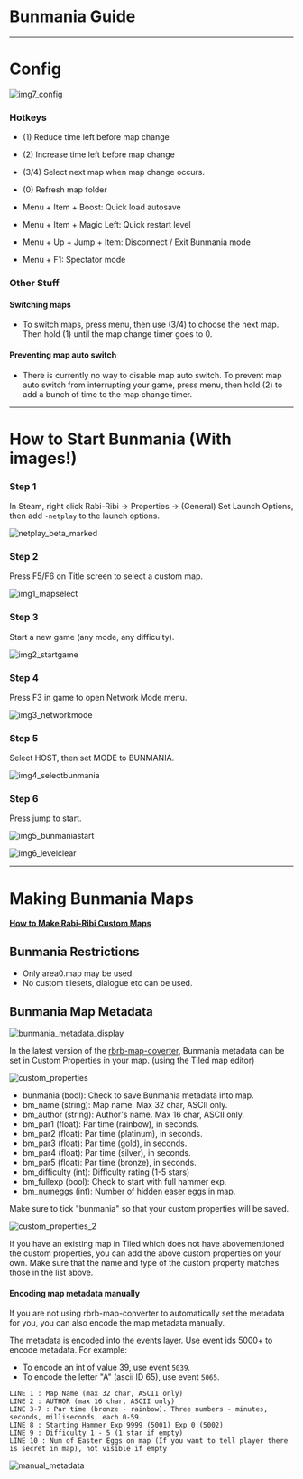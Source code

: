 # Bunmania Guide
-------------------------------

# Config
![img7_config](https://user-images.githubusercontent.com/27341392/53293796-cdd0e980-3815-11e9-9716-167938b57f6e.png)

### Hotkeys
- (1) Reduce time left before map change
- (2) Increase time left before map change
- (3/4) Select next map when map change occurs.
- (0) Refresh map folder

- Menu + Item + Boost: Quick load autosave
- Menu + Item + Magic Left: Quick restart level
- Menu + Up + Jump + Item: Disconnect / Exit Bunmania mode
- Menu + F1: Spectator mode

### Other Stuff

#### Switching maps
- To switch maps, press menu, then use (3/4) to choose the next map. Then hold (1) until the map change timer goes to 0.

#### Preventing map auto switch
- There is currently no way to disable map auto switch. To prevent map auto switch from interrupting your game, press menu, then hold (2) to add a bunch of time to the map change timer.


---------------------------------

# How to Start Bunmania (With images!)

### Step 1
In Steam, right click Rabi-Ribi -> Properties -> (General) Set Launch Options, then add `-netplay` to the launch options.

![netplay_beta_marked](https://user-images.githubusercontent.com/27341392/55207351-b0c47780-5214-11e9-8fe0-a3f6c214412c.png)

### Step 2
Press F5/F6 on Title screen to select a custom map.

![img1_mapselect](https://user-images.githubusercontent.com/27341392/53293790-cc9fbc80-3815-11e9-8107-fad5ada76680.png)

### Step 3
Start a new game (any mode, any difficulty).

![img2_startgame](https://user-images.githubusercontent.com/27341392/53293791-cc9fbc80-3815-11e9-8d78-de0261c09ce6.png)

### Step 4
Press F3 in game to open Network Mode menu.

![img3_networkmode](https://user-images.githubusercontent.com/27341392/53293792-cd385300-3815-11e9-96ef-7ff1fc71c25a.png)

### Step 5
Select HOST, then set MODE to BUNMANIA.

![img4_selectbunmania](https://user-images.githubusercontent.com/27341392/53293793-cd385300-3815-11e9-8071-7e7d58f8bbb4.png)

### Step 6
Press jump to start.

![img5_bunmaniastart](https://user-images.githubusercontent.com/27341392/53293794-cd385300-3815-11e9-9794-f392fae2f52b.png)

![img6_levelclear](https://user-images.githubusercontent.com/27341392/53293795-cd385300-3815-11e9-96e4-eedd86bcad2c.png)



---------------------------------


# Making Bunmania Maps

[**How to Make Rabi-Ribi Custom Maps**](https://wcko87.github.io/rabiribi-map-editing/)

## Bunmania Restrictions
- Only area0.map may be used.
- No custom tilesets, dialogue etc can be used.

## Bunmania Map Metadata
![bunmania_metadata_display](https://user-images.githubusercontent.com/27341392/53294776-e26aad00-3828-11e9-879a-e74e5b45d635.png)

In the latest version of the [rbrb-map-coverter](https://ci.appveyor.com/project/wcko87/rbrb-map-converter/build/artifacts), Bunmania metadata can be set in Custom Properties in your map. (using the Tiled map editor)

![custom_properties](https://user-images.githubusercontent.com/27341392/53293945-8bf57280-3818-11e9-900b-2dab298bceb9.png)

- bunmania (bool): Check to save Bunmania metadata into map.
- bm_name (string): Map name. Max 32 char, ASCII only.
- bm_author (string): Author's name. Max 16 char, ASCII only.
- bm_par1 (float): Par time (rainbow), in seconds.
- bm_par2 (float): Par time (platinum), in seconds.
- bm_par3 (float): Par time (gold), in seconds.
- bm_par4 (float): Par time (silver), in seconds.
- bm_par5 (float): Par time (bronze), in seconds.
- bm_difficulty (int): Difficulty rating (1-5 stars)
- bm_fullexp (bool): Check to start with full hammer exp.
- bm_numeggs (int): Number of hidden easer eggs in map.

Make sure to tick "bunmania" so that your custom properties will be saved.

![custom_properties_2](https://user-images.githubusercontent.com/27341392/53294041-48036d00-381a-11e9-8b83-f23f0fd3a390.png)

If you have an existing map in Tiled which does not have abovementioned the custom properties, you can add the above custom properties on your own. Make sure that the name and type of the custom property matches those in the list above.

#### Encoding map metadata manually

If you are not using rbrb-map-converter to automatically set the metadata for you, you can also encode the map metadata manually.

The metadata is encoded into the events layer. Use event ids 5000+ to encode metadata. For example:
- To encode an int of value 39, use event `5039`.
- To encode the letter "A" (ascii ID 65), use event `5065`.

```
LINE 1 : Map Name (max 32 char, ASCII only)
LINE 2 : AUTHOR (max 16 char, ASCII only)
LINE 3-7 : Par time (bronze - rainbow). Three numbers - minutes, seconds, milliseconds, each 0-59.
LINE 8 : Starting Hammer Exp 9999 (5001) Exp 0 (5002)
LINE 9 : Difficulty 1 - 5 (1 star if empty) 
LINE 10 : Num of Easter Eggs on map (If you want to tell player there is secret in map), not visible if empty
```

![manual_metadata](https://user-images.githubusercontent.com/27341392/53294777-e26aad00-3828-11e9-984c-0f09b8c6b57b.png)
